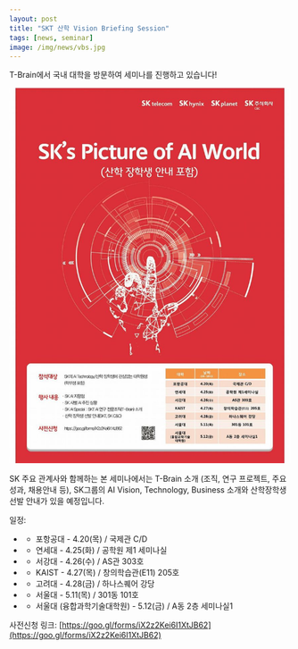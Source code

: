 ```yaml
---
layout: post
title: "SKT 산학 Vision Briefing Session"
tags: [news, seminar]
image: /img/news/vbs.jpg
---
```


T-Brain에서 국내 대학을 방문하여 세미나를 진행하고 있습니다!

![img1](/img/news/vbs.jpg)

SK 주요 관계사와 함께하는 본 세미나에서는 T-Brain 소개 (조직, 연구 프로젝트, 주요 성과, 채용안내 등), SK그룹의 AI Vision, Technology, Business 소개와 산학장학생 선발 안내가 있을 예정입니다.

일정: 
* - 포항공대 - 4.20(목) / 국제관 C/D
* - 연세대 - 4.25(화) / 공학원 제1 세미나실
* - 서강대 - 4.26(수) / AS관 303호
* - KAIST - 4.27(목) / 창의학습관(E11) 205호
* - 고려대 - 4.28(금) / 하나스퀘어 강당
* - 서울대 - 5.11(목) / 301동 101호
* - 서울대 (융합과학기술대학원) - 5.12(금) / A동 2층 세미나실1

사전신청 링크: [https://goo.gl/forms/iX2z2Kei6I1XtJB62](https://goo.gl/forms/iX2z2Kei6I1XtJB62)
